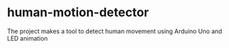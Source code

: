 # human-motion-detector
The project makes a tool to detect human movement using Arduino Uno and LED animation
